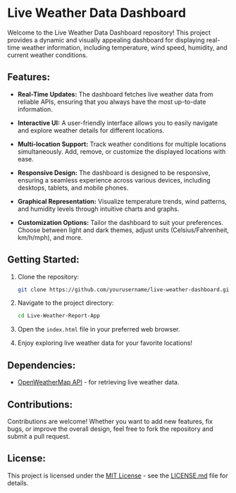 # Live Weather Data Dashboard

Welcome to the Live Weather Data Dashboard repository! This project provides a dynamic and visually appealing dashboard for displaying real-time weather information, including temperature, wind speed, humidity, and current weather conditions.

## Features:

- **Real-Time Updates:** The dashboard fetches live weather data from reliable APIs, ensuring that you always have the most up-to-date information.

- **Interactive UI:** A user-friendly interface allows you to easily navigate and explore weather details for different locations.

- **Multi-location Support:** Track weather conditions for multiple locations simultaneously. Add, remove, or customize the displayed locations with ease.

- **Responsive Design:** The dashboard is designed to be responsive, ensuring a seamless experience across various devices, including desktops, tablets, and mobile phones.

- **Graphical Representation:** Visualize temperature trends, wind patterns, and humidity levels through intuitive charts and graphs.

- **Customization Options:** Tailor the dashboard to suit your preferences. Choose between light and dark themes, adjust units (Celsius/Fahrenheit, km/h/mph), and more.

## Getting Started:

1. Clone the repository:
   ```bash
   git clone https://github.com/yourusername/live-weather-dashboard.git
   ```

2. Navigate to the project directory:
   ```bash
   cd Live-Weather-Report-App
   ```

3. Open the `index.html` file in your preferred web browser.

4. Enjoy exploring live weather data for your favorite locations!

## Dependencies:


- [OpenWeatherMap API](https://openweathermap.org/api) - for retrieving live weather data.

## Contributions:

Contributions are welcome! Whether you want to add new features, fix bugs, or improve the overall design, feel free to fork the repository and submit a pull request.


## License:

This project is licensed under the [MIT License](LICENSE.md) - see the [LICENSE.md](LICENSE.md) file for details.
